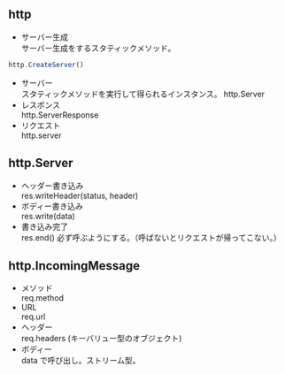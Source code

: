 ## http
- サーバー生成  
サーバー生成をするスタティックメソッド。
```js
http.CreateServer()
```
- サーバー  
スタティックメソッドを実行して得られるインスタンス。
http.Server
- レスポンス  
http.ServerResponse
- リクエスト  
http.server

## http.Server
- ヘッダー書き込み  
res.writeHeader(status, header)
- ボディー書き込み  
res.write(data)
- 書き込み完了  
res.end() 必ず呼ぶようにする。（呼ばないとリクエストが帰ってこない。）

## http.IncomingMessage
- メソッド  
req.method
- URL  
req.url
- ヘッダー  
req.headers (キーバリュー型のオブジェクト)
- ボディー  
data で呼び出し。ストリーム型。